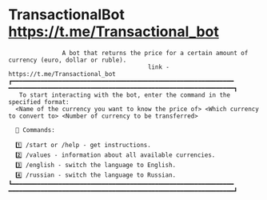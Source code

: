 # TransactionalBot https://t.me/Transactional_bot

                   A bot that returns the price for a certain amount of currency (euro, dollar or ruble).
                                           link - https://t.me/Transactional_bot
    ┏━━━━━━━━━━━━━━━━━━━━━━━━━━━━━━━━━━━━━━━━━━━━━━━━━━━━━━━━━━━━━━ ━━━━━━━━━━━━━━━━━━━━━━━━━━━━━━━━━━━━━━━━━━━━━━━━━━━━━━━━━━━━━━━┓
       To start interacting with the bot, enter the command in the specified format:
      <Name of the currency you want to know the price of> <Which currency to convert to> <Number of currency to be transferred>
      
      📜 Commands:
      
      1️⃣ /start or /help - get instructions.
      2️⃣ /values - information about all available currencies.
      3️⃣ /english - switch the language to English.
      4️⃣ /russian - switch the language to Russian.
    ┗━━━━━━━━━━━━━━━━━━━━━━━━━━━━━━━━━━━━━━━━━━━━━━━━━━━━━━━━━━━━━━ ━━━━━━━━━━━━━━━━━━━━━━━━━━━━━━━━━━━━━━━━━━━━━━━━━━━━━━━━━━━━━━━┛
